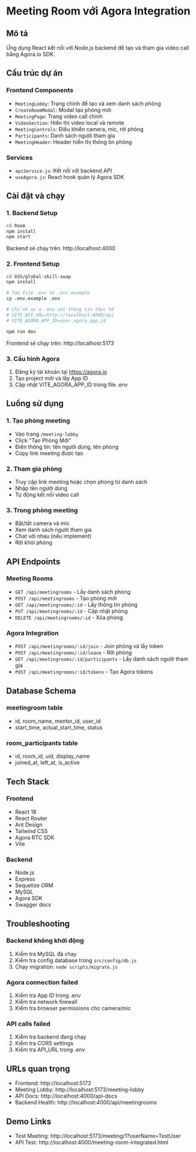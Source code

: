 # Meeting Room với Agora Integration

## Mô tả

Ứng dụng React kết nối với Node.js backend để tạo và tham gia video call bằng Agora.io SDK.

## Cấu trúc dự án

### Frontend Components

- `MeetingLobby`: Trang chính để tạo và xem danh sách phòng
- `CreateRoomModal`: Modal tạo phòng mới
- `MeetingPage`: Trang video call chính
- `VideoSection`: Hiển thị video local và remote
- `MeetingControls`: Điều khiển camera, mic, rời phòng
- `Participants`: Danh sách người tham gia
- `MeetingHeader`: Header hiển thị thông tin phòng

### Services

- `apiService.js`: Kết nối với backend API
- `useAgora.js`: React hook quản lý Agora SDK

## Cài đặt và chạy

### 1. Backend Setup

```bash
cd Room
npm install
npm start
```

Backend sẽ chạy trên: http://localhost:4000

### 2. Frontend Setup

```bash
cd GSS/global-skill-swap
npm install

# Tạo file .env từ .env.example
cp .env.example .env

# Chỉnh sửa .env với thông tin thực tế
# VITE_API_URL=http://localhost:4000/api
# VITE_AGORA_APP_ID=your_agora_app_id

npm run dev
```

Frontend sẽ chạy trên: http://localhost:5173

### 3. Cấu hình Agora

1. Đăng ký tài khoản tại https://agora.io
2. Tạo project mới và lấy App ID
3. Cập nhật VITE_AGORA_APP_ID trong file .env

## Luồng sử dụng

### 1. Tạo phòng meeting

- Vào trang `/meeting-lobby`
- Click "Tạo Phòng Mới"
- Điền thông tin: tên người dùng, tên phòng
- Copy link meeting được tạo

### 2. Tham gia phòng

- Truy cập link meeting hoặc chọn phòng từ danh sách
- Nhập tên người dùng
- Tự động kết nối video call

### 3. Trong phòng meeting

- Bật/tắt camera và mic
- Xem danh sách người tham gia
- Chat với nhau (nếu implement)
- Rời khỏi phòng

## API Endpoints

### Meeting Rooms

- `GET /api/meetingrooms` - Lấy danh sách phòng
- `POST /api/meetingrooms` - Tạo phòng mới
- `GET /api/meetingrooms/:id` - Lấy thông tin phòng
- `PUT /api/meetingrooms/:id` - Cập nhật phòng
- `DELETE /api/meetingrooms/:id` - Xóa phòng

### Agora Integration

- `POST /api/meetingrooms/:id/join` - Join phòng và lấy token
- `POST /api/meetingrooms/:id/leave` - Rời phòng
- `GET /api/meetingrooms/:id/participants` - Lấy danh sách người tham gia
- `POST /api/meetingrooms/:id/tokens` - Tạo Agora tokens

## Database Schema

### meetingroom table

- id, room_name, mentor_id, user_id
- start_time, actual_start_time, status

### room_participants table

- id, room_id, uid, display_name
- joined_at, left_at, is_active

## Tech Stack

### Frontend

- React 18
- React Router
- Ant Design
- Tailwind CSS
- Agora RTC SDK
- Vite

### Backend

- Node.js
- Express
- Sequelize ORM
- MySQL
- Agora SDK
- Swagger docs

## Troubleshooting

### Backend không khởi động

1. Kiểm tra MySQL đã chạy
2. Kiểm tra config database trong `src/config/db.js`
3. Chạy migration: `node scripts/migrate.js`

### Agora connection failed

1. Kiểm tra App ID trong .env
2. Kiểm tra network firewall
3. Kiểm tra browser permissions cho camera/mic

### API calls failed

1. Kiểm tra backend đang chạy
2. Kiểm tra CORS settings
3. Kiểm tra API_URL trong .env

## URLs quan trọng

- Frontend: http://localhost:5173
- Meeting Lobby: http://localhost:5173/meeting-lobby
- API Docs: http://localhost:4000/api-docs
- Backend Health: http://localhost:4000/api/meetingrooms

## Demo Links

- Test Meeting: http://localhost:5173/meeting/1?userName=TestUser
- API Test: http://localhost:4000/meeting-room-integrated.html
